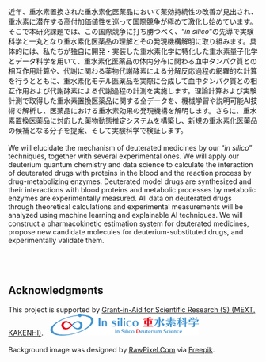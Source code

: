 近年、重⽔素置換された重⽔素化医薬品において薬効持続性の改善が⾒出され、重⽔素に潜在する⾼付加価値性を巡って国際競争が極めて激化し始めています。そこで本研究課題では、この国際競争に打ち勝つべく、“<i>in silico</i>”の先導で実験科学と⼀丸となり重⽔素化医薬品の理解とその発現機構解明に取り組みます。具体的には、私たちが独⾃に開発・実装した重⽔素化学に特化した重⽔素量⼦化学とデータ科学を⽤いて、重⽔素化医薬品の体内分布に関わる⾎中タンパク質との相互作⽤計算や、代謝に関わる薬物代謝酵素による分解反応過程の網羅的な計算を行うとともに、重⽔素化モデル医薬品を実際に合成して⾎中タンパク質との相互作⽤および代謝酵素による代謝過程の計測を実施します。理論計算および実験計測で取得した重⽔素置換医薬品に関する全データを、機械学習や説明可能AI技術で解析し、医薬品における重⽔素効果の発現機構を解明します。さらに、重⽔素置換医薬品に対応した薬物動態推定システムを構築し、新規の重⽔素化医薬品の候補となる分⼦を提案、そして実験科学で検証します。<br>
<br>
We will elucidate the mechanism of deuterated medicines by our “<i>in silico</i>” techniques, together with several experimental ones. We will apply our deuterium quantum chemistry and data science to calculate the interaction of deuterated drugs with proteins in the blood and the reaction process by drug-metabolizing enzymes. Deuterated model drugs are synthesized and their interactions with blood proteins and metabolic processes by metabolic enzymes are experimentally measured. All data on deuterated drugs through theoretical calculations and experimental measurements will be analyzed using machine learning and explainable AI techniques. We will construct a pharmacokinetic estimation system for deuterated medicines, propose new candidate molecules for deuterium-substituted drugs, and experimentally validate them.<br>
<br>
<br>
<br>

## Acknowledgments

This project is supported by [Grant-in-Aid for Scientific Research (S) (MEXT, KAKENHI)](https://www.jsps.go.jp/j-grantsinaid/12_kiban/ichiran_r7.html#u20250322182021).&emsp;<img src="./deuterium%202.png" width="300" > <br>
<br>
Background image was designed by [RawPixel.Com](https://www.rawpixel.com/) via [Freepik](http://www.freepik.com/).

